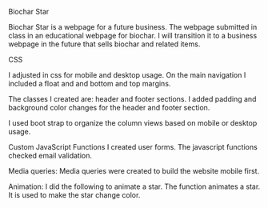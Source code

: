 Biochar Star

Biochar Star is a webpage for a future business.  The webpage submitted in class in an educational webpage for biochar.  I will  transition it to a business webpage in the future that sells biochar and related items.  

CSS 

I adjusted in css for mobile and desktop usage.  On the main navigation I included a float and and bottom and top margins.  

The classes I created are: header and footer sections.
I added padding and  background color changes for the header and footer section.  

I used boot strap to organize the column views based on mobile or desktop usage.  



Custom JavaScript Functions
 I created user forms.  The javascript functions  checked email validation. 

Media queries:
Media queries were created to build the website mobile first. 

Animation:
I did the following to animate a star.  The  function  animates a star. It  is used to make the star change color.  
